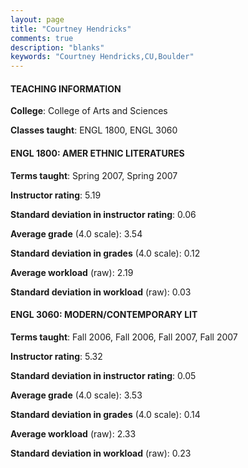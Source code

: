 ```yaml
---
layout: page
title: "Courtney Hendricks" 
comments: true
description: "blanks"
keywords: "Courtney Hendricks,CU,Boulder"
---
```

<head>
<script src="https://ajax.googleapis.com/ajax/libs/jquery/2.1.3/jquery.min.js"></script>
<script src="https://dl.dropboxusercontent.com/s/pc42nxpaw1ea4o9/highcharts.js?dl=0"></script>
<!-- <script src="../assets/js/highcharts.js"></script> -->
<style type="text/css">@font-face {
	font-family: "Bebas Neue";
	src: url(https://www.filehosting.org/file/details/544349/BebasNeue Regular.otf) format("opentype");
	}
	h1.Bebas { 
		font-family: "Bebas Neue", Verdana, Tahoma;
	}
</style>
</head>
	   
#### TEACHING INFORMATION

**College**: College of Arts and Sciences

**Classes taught**: ENGL 1800, ENGL 3060

#### ENGL 1800: AMER ETHNIC LITERATURES

**Terms taught**: Spring 2007, Spring 2007

**Instructor rating**: 5.19

**Standard deviation in instructor rating**: 0.06

**Average grade** (4.0 scale): 3.54

**Standard deviation in grades** (4.0 scale): 0.12

**Average workload** (raw): 2.19

**Standard deviation in workload** (raw): 0.03

#### ENGL 3060: MODERN/CONTEMPORARY LIT

**Terms taught**: Fall 2006, Fall 2006, Fall 2007, Fall 2007

**Instructor rating**: 5.32

**Standard deviation in instructor rating**: 0.05

**Average grade** (4.0 scale): 3.53

**Standard deviation in grades** (4.0 scale): 0.14

**Average workload** (raw): 2.33

**Standard deviation in workload** (raw): 0.23

